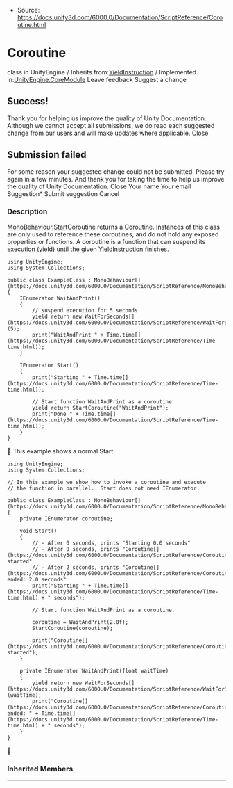 * Source: https://docs.unity3d.com/6000.0/Documentation/ScriptReference/Coroutine.html

# Coroutine
class in UnityEngine
/
Inherits from:[YieldInstruction](https://docs.unity3d.com/6000.0/Documentation/ScriptReference/YieldInstruction.html)
/
Implemented in:[UnityEngine.CoreModule](https://docs.unity3d.com/6000.0/Documentation/ScriptReference/UnityEngine.CoreModule.html)
Leave feedback
Suggest a change
## Success!
Thank you for helping us improve the quality of Unity Documentation. Although we cannot accept all submissions, we do read each suggested change from our users and will make updates where applicable.
Close
## Submission failed
For some reason your suggested change could not be submitted. Please <a>try again</a> in a few minutes. And thank you for taking the time to help us improve the quality of Unity Documentation.
Close
Your name Your email Suggestion* Submit suggestion
Cancel
### Description
[MonoBehaviour.StartCoroutine](https://docs.unity3d.com/6000.0/Documentation/ScriptReference/MonoBehaviour.StartCoroutine.html) returns a Coroutine. Instances of this class are only used to reference these coroutines, and do not hold any exposed properties or functions.
A coroutine is a function that can suspend its execution (yield) until the given [YieldInstruction](https://docs.unity3d.com/6000.0/Documentation/ScriptReference/YieldInstruction.html) finishes.
```
using UnityEngine;
using System.Collections;  
  
public class ExampleClass : MonoBehaviour[](https://docs.unity3d.com/6000.0/Documentation/ScriptReference/MonoBehaviour.html)
{
    IEnumerator WaitAndPrint()
    {
        // suspend execution for 5 seconds
        yield return new WaitForSeconds[](https://docs.unity3d.com/6000.0/Documentation/ScriptReference/WaitForSeconds.html)(5);
        print("WaitAndPrint " + Time.time[](https://docs.unity3d.com/6000.0/Documentation/ScriptReference/Time-time.html));
    }  
  
    IEnumerator Start()
    {
        print("Starting " + Time.time[](https://docs.unity3d.com/6000.0/Documentation/ScriptReference/Time-time.html));  
  
        // Start function WaitAndPrint as a coroutine
        yield return StartCoroutine("WaitAndPrint");
        print("Done " + Time.time[](https://docs.unity3d.com/6000.0/Documentation/ScriptReference/Time-time.html));
    }
}

```

This example shows a normal Start:
```
using UnityEngine;
using System.Collections;  
  
// In this example we show how to invoke a coroutine and execute
// the function in parallel.  Start does not need IEnumerator.  
  
public class ExampleClass : MonoBehaviour[](https://docs.unity3d.com/6000.0/Documentation/ScriptReference/MonoBehaviour.html)
{
    private IEnumerator coroutine;  
  
    void Start()
    {
        // - After 0 seconds, prints "Starting 0.0 seconds"
        // - After 0 seconds, prints "Coroutine[](https://docs.unity3d.com/6000.0/Documentation/ScriptReference/Coroutine.html) started"
        // - After 2 seconds, prints "Coroutine[](https://docs.unity3d.com/6000.0/Documentation/ScriptReference/Coroutine.html) ended: 2.0 seconds"
        print("Starting " + Time.time[](https://docs.unity3d.com/6000.0/Documentation/ScriptReference/Time-time.html) + " seconds");  
  
        // Start function WaitAndPrint as a coroutine.  
  
        coroutine = WaitAndPrint(2.0f);
        StartCoroutine(coroutine);  
  
        print("Coroutine[](https://docs.unity3d.com/6000.0/Documentation/ScriptReference/Coroutine.html) started");
    }  
  
    private IEnumerator WaitAndPrint(float waitTime)
    {
        yield return new WaitForSeconds[](https://docs.unity3d.com/6000.0/Documentation/ScriptReference/WaitForSeconds.html)(waitTime);
        print("Coroutine[](https://docs.unity3d.com/6000.0/Documentation/ScriptReference/Coroutine.html) ended: " + Time.time[](https://docs.unity3d.com/6000.0/Documentation/ScriptReference/Time-time.html) + " seconds");
    }
}

```

### Inherited Members
* * *
